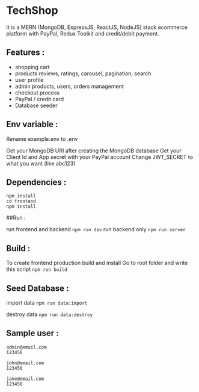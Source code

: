 # TechShop

It is a MERN (MongoDB, ExpressJS, ReactJS, NodeJS) stack ecommerce platform with PayPal, Redux Toolkit and credit/debit payment.

## Features :

- shopping cart
- products reviews, ratings, carousel, pagination, search
- user profile
- admin products, users, orders management
- checkout process
- PayPal / credit card
- Database seeder

## Env variable :

Rename example.env to .env

Get your MongoDB URI after creating the MongoDB database
Get your Client Id and App secret with your PayPal account
Change JWT_SECRET to what you want (like abc123)

## Dependencies :

```
npm install
cd frontend
npm install
```

##Run :

run frontend and backend
`npm run dev`
run backend only
`npm run server`

## Build :

To create frontend production build and install
Go to root folder and write this script
`npm run build`

## Seed Database :

import data
`npm run data:import`

destroy data
`npm run data:destroy`

## Sample user :

```
admin@email.com
123456

john@email.com
123456

jane@email.com
123456
```
